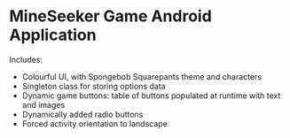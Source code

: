 # MineSeeker Game Android Application

Includes:
- Colourful UI, with Spongebob Squarepants theme and characters
- Singleton class for storing options data
- Dynamic game buttons: table of buttons populated at runtime with text and images
- Dynamically added radio buttons
- Forced activity orientation to landscape
